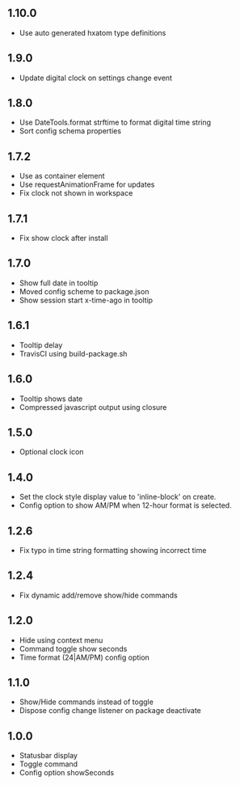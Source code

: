 
## 1.10.0
* Use auto generated hxatom type definitions

## 1.9.0
* Update digital clock on settings change event

## 1.8.0
* Use DateTools.format strftime to format digital time string
* Sort config schema properties

## 1.7.2
* Use <time> as container element
* Use requestAnimationFrame for updates
* Fix clock not shown in workspace

## 1.7.1
* Fix show clock after install

## 1.7.0
* Show full date in tooltip
* Moved config scheme to package.json
* Show session start x-time-ago in tooltip

## 1.6.1
* Tooltip delay
* TravisCI using build-package.sh

## 1.6.0
* Tooltip shows date
* Compressed javascript output using closure

## 1.5.0
* Optional clock icon

## 1.4.0
* Set the clock style display value to 'inline-block' on create.
* Config option to show AM/PM when 12-hour format is selected.

## 1.2.6
* Fix typo in time string formatting showing incorrect time

## 1.2.4
* Fix dynamic add/remove show/hide commands

## 1.2.0
* Hide using context menu
* Command toggle show seconds
* Time format (24|AM/PM) config option

## 1.1.0
* Show/Hide commands instead of toggle
* Dispose config change listener on package deactivate

## 1.0.0
* Statusbar display
* Toggle command
* Config option showSeconds
